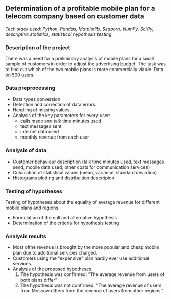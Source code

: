 ## Determination of a profitable mobile plan for a telecom company based on customer data

*Tech stack used: Python, Pandas, Matplotlib, Seaborn, NumPy, SciPy, descriptive statistics, statistical hypothesis testing*

### Description of the project

There was a need for a preliminary analysis of mobile plans for a small sample of customers in order to adjust the advertising budget. The task was to find out which of the two mobile plans is more commercially viable. Data on 500 users.

### Data preprocessing

* Data types conversion
* Detection and correction of data errors.
* Handling of missing values.
* Analysis of the key parameters for every user:
  * calls made and talk time minutes used
  * text messages sent
  * internet data used
  * monthly revenue from each user

### Analysis of data
* Customer behaviour description (talk time minutes used, text messages send, mobile data used, other costs for communication services)
* Culculation of statistical values (mean, variance, standard deviation)
* Histograms plotting and distribuition descritpion

### Testing of hypotheses
Testing of hypotheses about the equality of average revenue for different mobile plans and regions.
* Formulation of the null and alternative hypothesis
* Determination of the criteria for hypothesis testing

### Analysis results
* Most ofthe revenue is brought by the more popular and cheap mobile plan due to additional services charged.
* Customers using the "expensive" plan hardly ever use additional services.
* Analysis of the proposed hypotheses
  1. The hypothesis was confirmed: "The average revenue from users of both plans differ"
  2. The hypothesis was not confirmed: "The average revenue of users from Moscow differs from the revenue of users from other regions."
